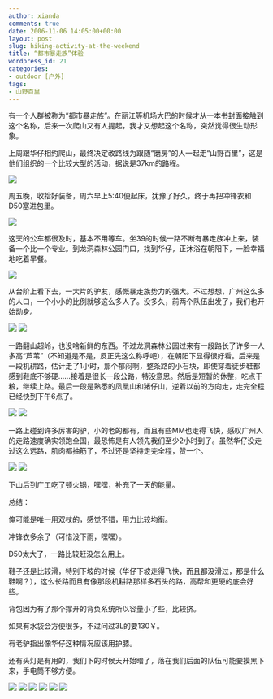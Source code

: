 ```yaml
---
author: xianda
comments: true
date: 2006-11-06 14:05:00+00:00
layout: post
slug: hiking-activity-at-the-weekend
title: “都市暴走族”体验
wordpress_id: 21
categories:
- outdoor [户外]
tags:
- 山野百里
---
```


有一个人群被称为“都市暴走族”。在丽江等机场大巴的时候才从一本书封面接触到这个名称，后来一次爬山又有人提起，我才又想起这个名称，突然觉得很生动形象。



上周跟华仔相约爬山，最终决定改路线为跟随“磨房”的人一起走“山野百里”，这是他们组织的一个比较大型的活动，据说是37km的路程。



![](http://tkfiles.storage.msn.com/x1pjzF2-RYhxRWKwyj87kST7E8AlKqiSwLQNG-PUu5jvRnIauNRmHOtzpeaHS0ah4KkQBXrkN1M8jLSU8QrklCEmxL1GBhYNs4dOhEu6pYs8_P9jw7VdrxHjw)



周五晚，收拾好装备，周六早上5:40便起床，犹豫了好久，终于再把冲锋衣和D50塞进包里。

<!-- more -->

![](http://tkfiles.storage.msn.com/x1pjzF2-RYhxRWKwyj87kST7J8dhjwhvkfBRzJMI-zMH6HGTcpFeVyR6sZxf33HJJg3pnKn_unb7VcmwcJIiStE-48OXxW9PY5a7vDSxkgBjN0nvhKyuWuotQ)



这天的公车都很及时，基本不用等车。坐39的时候一路不断有暴走族冲上来，装备一个比一个专业。到龙洞森林公园门口，找到华仔，正沐浴在朝阳下，一脸幸福地吃着早餐。



![](http://tkfiles.storage.msn.com/x1pjzF2-RYhxRWKwyj87kST7HVbWdd93O0M-GsVRG31yAj3LAGmwi8KHUZcVbs_kxnuoJQqdNzwEy6t6vipQbq7A6pGGi2meqWk-vrmtFz_yZdExm0YSSEPgA)



从台阶上看下去，一大片的驴友，感慨暴走族势力的强大。不过想想，广州这么多的人口，一个小小的比例就够这么多人了。没多久，前两个队伍出发了，我们也开始动身。



![](http://tkfiles.storage.msn.com/x1pjzF2-RYhxRWKwyj87kST7OqLmHzpURDVXAEE7hHsRMomPYVzI16Sg-dE4RupGZKqDRtThMxbJ1W7zd_1FCn-451HfA3SKcmdqNhUI9pgCFaeAwHrkJ5Viw)
![](http://tkfiles.storage.msn.com/x1pjzF2-RYhxRWKwyj87kST7IYOG9u-ZXl-bn4WCNehr48LisYGhwLpfFWwNaZrm8yBefEBMuKQ8VzJ-hEVqX7ppUpDF1ddP12D6jOYFlacaf-jHY50-pF5yw)



一路翻山超岭，也没啥新鲜的东西。不过龙洞森林公园过来有一段路长了许多一人多高“芦苇”（不知道是不是，反正先这么称呼吧），在朝阳下显得很好看。后来是一段机耕路，估计走了1小时，那个郁闷啊，整条路的小石块，即使穿着徒步鞋都感到鞋底不够硬……接着是很长一段公路，特没意思。然后是短暂的休整，吃点干粮，继续上路。最后一段是熟悉的凤凰山和猪仔山，逆着以前的方向走，走完全程已经快到下午6点了。



![](http://tkfiles.storage.msn.com/x1pjzF2-RYhxRWKwyj87kST7PWu8PKw4XBIXF9aRv--MLXriLDsKHadEEOKL2M3P2lAoAEAhMWsl42oHVOGgcVlmI_EVDaBKpY0XzfPelS03W_1ndpfJp7W7Q)
![](http://tkfiles.storage.msn.com/x1pjzF2-RYhxRWKwyj87kST7Au7OKo-BVa5qeMhd_hyeen7ldlW4w--7UZ1cHZJO9dF2f_O9qDOkrKFLmk8Ln9lD_IJVITMls2WhvD7UIDGfVI)



一路上碰到许多厉害的驴，小的老的都有，而且有些MM也走得飞快，感叹广州人的走路速度确实领跑全国，最恐怖是有人领先我们至少2小时到了。虽然华仔没走过这么远路，肌肉都抽筋了，不过还是坚持走完全程，赞一个。



![](http://tkfiles.storage.msn.com/x1pjzF2-RYhxRWKwyj87kST7BYaOxjtb5gw6_4vHWODpA8P_67pwfnBMRNQnWL0eO3T8Z6-QZd9lYe-ZQ-SEPr_zbCtHfcKx8z8RKS-2gmXCI4L1fPl8T0i8w)
![](http://tkfiles.storage.msn.com/x1pjzF2-RYhxRWKwyj87kST7PWzdwtQRNH3msduK5HDFyiKuzgFfVmI2aP5ivLHnEwsKbArIMrDvFiEzXuTWaBNHDcKhm3D20GDXD4d_Q7Pu6lhZPUGQ7ZHng)



下山后到广工吃了顿火锅，嘿嘿，补充了一天的能量。





总结：



俺可能是唯一用双杖的，感觉不错，用力比较均衡。



冲锋衣多余了（可惜没下雨，嘿嘿）。



D50太大了，一路比较赶没怎么用上。



鞋子还是比较滑，特别下坡的时候（华仔下坡走得飞快，而且都没滑过，那是什么鞋啊？），这么长路而且有像那段机耕路那样多石头的路，高帮和更硬的底会好些。



背包因为有了那个撑开的背负系统所以容量小了些，比较挤。



如果有水袋会方便很多，不过问过3L的要130￥。



有老驴指出像华仔这种情况应该用护膝。



还有头灯是有用的，我们下的时候天开始暗了，落在我们后面的队伍可能要摸黑下来，手电筒不够方便。



![](http://tkfiles.storage.msn.com/x1pjzF2-RYhxRWKwyj87kST7N7TM7Z61ImOwvyVs35mDahWPmz7qHuekUltARRrgV7xEKTnn2cVfdGDFH3rS5J9oVv_KatC2LvqhhbqjTDO6MqVVNSScBUpdw)
![](http://tkfiles.storage.msn.com/x1pjzF2-RYhxRWKwyj87kST7GVicX2ECuNDBiqcohFe4HmDdl5ofe1nT3ZB8hTyV9AwD-lurweUU4sPU_QQyRKOFy2j3kl6HJj8UFvh3AopmEE)
![](http://tkfiles.storage.msn.com/x1pjzF2-RYhxRWKwyj87kST7GtGEtKLv4D-3d4sISDVn2HKW38L99uptf49T1ufzbF3QhJT4nO2zsPGhyFgk-JuYtvqjXIYQ-h9jfAylq0Ng_2IeFxk97gHMg)
![](http://tkfiles.storage.msn.com/x1pjzF2-RYhxRWKwyj87kST7CrB10JP1TkPZMjA6I6iieizItma5MXaBYDWN9vsWXcBq_OD3VRtM2Wn_TXPZrDO2dqdA1mCPy5O-KfjiJEqXyger_v87XkLlg)
![](http://tkfiles.storage.msn.com/x1pjzF2-RYhxRWKwyj87kST7LsBoXJqIqENjEi7zL7v-JRzN_ROyfCa8MhOjlGdq1doGJkjH8mhR1qNOlRNgPYZsH_eUVxR66F3CS08qlqnRnoX__EovO6zug)
![](http://tkfiles.storage.msn.com/x1pjzF2-RYhxRWKwyj87kST7MWQs2PrBOTevs3qG-hl5Cc6dav9Yd0XThG-r4RaUwnuxWJjAaAkIcbMtlF7ssSbOZOVYq3pUPCzoebWQONc57cepVuVX-UzSA)
